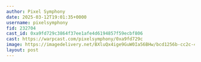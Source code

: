 ```yaml
---
author: Pixel Symphony
date: 2025-03-12T19:01:35+0000
username: pixelsymphony
fid: 232704
cast_id: 0xa9fd729c3864f37ee1afe4d6194857f59ecbf806
cast: https://warpcast.com/pixelsymphony/0xa9fd729c
image: https://imagedelivery.net/BXluQx4ige9GuW0Ia56BHw/bcd1256b-cc2c-4766-e2f1-7730506b3e00/original
layout: post
---
```

  

<img src='https://imagedelivery.net/BXluQx4ige9GuW0Ia56BHw/bcd1256b-cc2c-4766-e2f1-7730506b3e00/original' alt='' referrerpolicy='no-referrer'/>